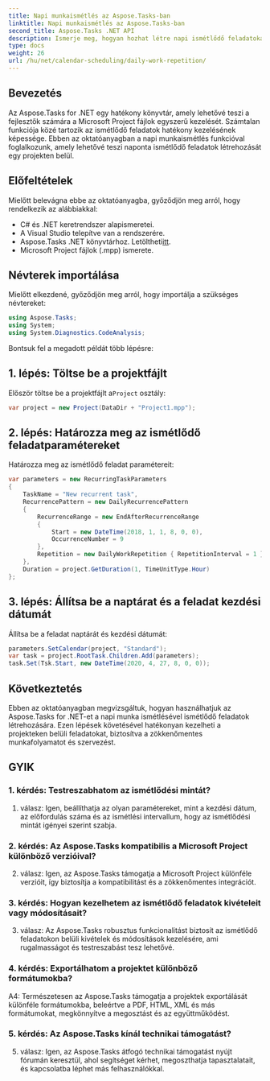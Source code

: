 ```yaml
---
title: Napi munkaismétlés az Aspose.Tasks-ban
linktitle: Napi munkaismétlés az Aspose.Tasks-ban
second_title: Aspose.Tasks .NET API
description: Ismerje meg, hogyan hozhat létre napi ismétlődő feladatokat a Microsoft Project fájlokban az Aspose.Tasks for .NET segítségével. Növelje a termelékenységet és a szervezettséget könnyedén.
type: docs
weight: 26
url: /hu/net/calendar-scheduling/daily-work-repetition/
---
```

## Bevezetés

Az Aspose.Tasks for .NET egy hatékony könyvtár, amely lehetővé teszi a fejlesztők számára a Microsoft Project fájlok egyszerű kezelését. Számtalan funkciója közé tartozik az ismétlődő feladatok hatékony kezelésének képessége. Ebben az oktatóanyagban a napi munkaismétlés funkcióval foglalkozunk, amely lehetővé teszi naponta ismétlődő feladatok létrehozását egy projekten belül.

## Előfeltételek

Mielőtt belevágna ebbe az oktatóanyagba, győződjön meg arról, hogy rendelkezik az alábbiakkal:

- C# és .NET keretrendszer alapismeretei.
- A Visual Studio telepítve van a rendszerére.
-  Aspose.Tasks .NET könyvtárhoz. Letöltheti[itt](https://releases.aspose.com/tasks/net/).
- Microsoft Project fájlok (.mpp) ismerete.

## Névterek importálása

Mielőtt elkezdené, győződjön meg arról, hogy importálja a szükséges névtereket:

```csharp
using Aspose.Tasks;
using System;
using System.Diagnostics.CodeAnalysis;


```

Bontsuk fel a megadott példát több lépésre:

## 1. lépés: Töltse be a projektfájlt

Először töltse be a projektfájlt a`Project` osztály:

```csharp
var project = new Project(DataDir + "Project1.mpp");
```

## 2. lépés: Határozza meg az ismétlődő feladatparamétereket

Határozza meg az ismétlődő feladat paramétereit:

```csharp
var parameters = new RecurringTaskParameters
{
    TaskName = "New recurrent task",
    RecurrencePattern = new DailyRecurrencePattern
    {
        RecurrenceRange = new EndAfterRecurrenceRange
        {
            Start = new DateTime(2018, 1, 1, 8, 0, 0),
            OccurrenceNumber = 9
        },
        Repetition = new DailyWorkRepetition { RepetitionInterval = 1 }
    },
    Duration = project.GetDuration(1, TimeUnitType.Hour)
};
```

## 3. lépés: Állítsa be a naptárat és a feladat kezdési dátumát

Állítsa be a feladat naptárát és kezdési dátumát:

```csharp
parameters.SetCalendar(project, "Standard");
var task = project.RootTask.Children.Add(parameters);
task.Set(Tsk.Start, new DateTime(2020, 4, 27, 8, 0, 0));
```

## Következtetés

Ebben az oktatóanyagban megvizsgáltuk, hogyan használhatjuk az Aspose.Tasks for .NET-et a napi munka ismétlésével ismétlődő feladatok létrehozására. Ezen lépések követésével hatékonyan kezelheti a projekteken belüli feladatokat, biztosítva a zökkenőmentes munkafolyamatot és szervezést.

## GYIK

### 1. kérdés: Testreszabhatom az ismétlődési mintát?

1. válasz: Igen, beállíthatja az olyan paramétereket, mint a kezdési dátum, az előfordulás száma és az ismétlési intervallum, hogy az ismétlődési mintát igényei szerint szabja.

### 2. kérdés: Az Aspose.Tasks kompatibilis a Microsoft Project különböző verzióival?

2. válasz: Igen, az Aspose.Tasks támogatja a Microsoft Project különféle verzióit, így biztosítja a kompatibilitást és a zökkenőmentes integrációt.

### 3. kérdés: Hogyan kezelhetem az ismétlődő feladatok kivételeit vagy módosításait?

3. válasz: Az Aspose.Tasks robusztus funkcionalitást biztosít az ismétlődő feladatokon belüli kivételek és módosítások kezelésére, ami rugalmasságot és testreszabást tesz lehetővé.

### 4. kérdés: Exportálhatom a projektet különböző formátumokba?

A4: Természetesen az Aspose.Tasks támogatja a projektek exportálását különféle formátumokba, beleértve a PDF, HTML, XML és más formátumokat, megkönnyítve a megosztást és az együttműködést.

### 5. kérdés: Az Aspose.Tasks kínál technikai támogatást?

5. válasz: Igen, az Aspose.Tasks átfogó technikai támogatást nyújt fórumán keresztül, ahol segítséget kérhet, megoszthatja tapasztalatait, és kapcsolatba léphet más felhasználókkal.
